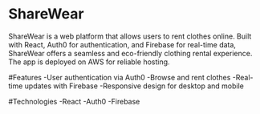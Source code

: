 # ShareWear
ShareWear is a web platform that allows users to rent clothes online. Built with React, Auth0 for authentication, and Firebase for real-time data, ShareWear offers a seamless and eco-friendly clothing rental experience. The app is deployed on AWS for reliable hosting.

#Features
-User authentication via Auth0
-Browse and rent clothes
-Real-time updates with Firebase
-Responsive design for desktop and mobile

#Technologies
-React
-Auth0
-Firebase

